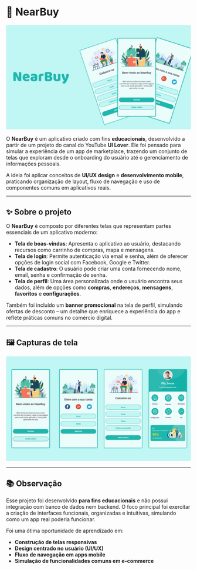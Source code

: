 # 📱 NearBuy  

![Banner de apresentação](./images/cover_near_buy.png)  

O **NearBuy** é um aplicativo criado com fins **educacionais**, desenvolvido a partir de um projeto do canal do YouTube **UI Lover**. Ele foi pensado para simular a experiência de um app de marketplace, trazendo um conjunto de telas que exploram desde o onboarding do usuário até o gerenciamento de informações pessoais.  

A ideia foi aplicar conceitos de **UI/UX design** e **desenvolvimento mobile**, praticando organização de layout, fluxo de navegação e uso de componentes comuns em aplicativos reais.  

---

## ✨ Sobre o projeto  

O **NearBuy** é composto por diferentes telas que representam partes essenciais de um aplicativo moderno:  

- **Tela de boas-vindas**: Apresenta o aplicativo ao usuário, destacando recursos como carrinho de compras, mapa e mensagens.  
- **Tela de login**: Permite autenticação via email e senha, além de oferecer opções de login social com Facebook, Google e Twitter.  
- **Tela de cadastro**: O usuário pode criar uma conta fornecendo nome, email, senha e confirmação de senha.  
- **Tela de perfil**: Uma área personalizada onde o usuário encontra seus dados, além de opções como **compras**, **endereços**, **mensagens**, **favoritos** e **configurações**.  

Também foi incluído um **banner promocional** na tela de perfil, simulando ofertas de desconto – um detalhe que enriquece a experiência do app e reflete práticas comuns no comércio digital.  

---

## 🖼️ Capturas de tela  
 
![Telas](./images/telas_near_buy.png)  


---

## 📚 Observação  

Esse projeto foi desenvolvido **para fins educacionais** e não possui integração com banco de dados nem backend. O foco principal foi exercitar a criação de interfaces funcionais, organizadas e intuitivas, simulando como um app real poderia funcionar.  

Foi uma ótima oportunidade de aprendizado em:  
- **Construção de telas responsivas**  
- **Design centrado no usuário (UI/UX)**  
- **Fluxo de navegação em apps mobile**  
- **Simulação de funcionalidades comuns em e-commerce**  

